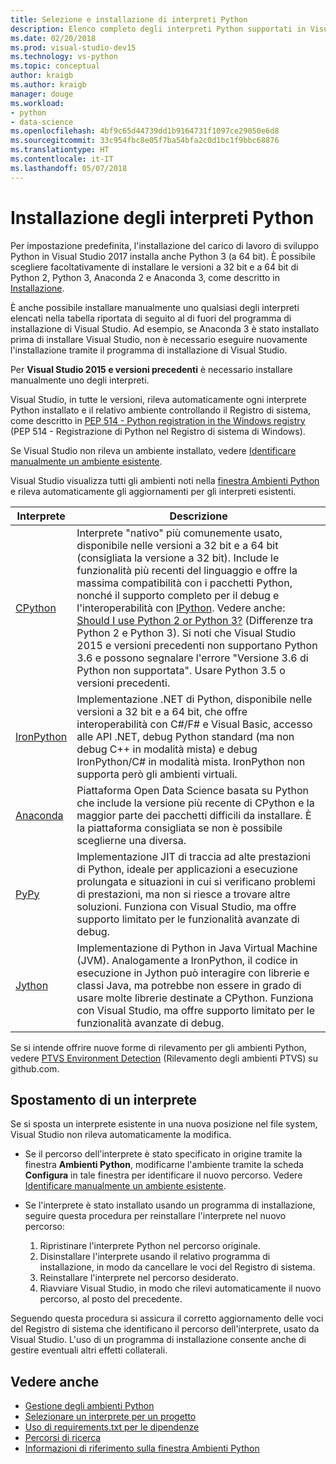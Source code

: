 ```yaml
---
title: Selezione e installazione di interpreti Python
description: Elenco completo degli interpreti Python supportati in Visual Studio con brevi istruzioni su dove trovare i relativi programmi di installazione.
ms.date: 02/20/2018
ms.prod: visual-studio-dev15
ms.technology: vs-python
ms.topic: conceptual
author: kraigb
ms.author: kraigb
manager: douge
ms.workload:
- python
- data-science
ms.openlocfilehash: 4bf9c65d44739dd1b9164731f1097ce29050e6d8
ms.sourcegitcommit: 33c954fbc8e05f7ba54bfa2c0d1bc1f9bbc68876
ms.translationtype: HT
ms.contentlocale: it-IT
ms.lasthandoff: 05/07/2018
---
```

# <a name="installing-python-interpreters"></a>Installazione degli interpreti Python

Per impostazione predefinita, l'installazione del carico di lavoro di sviluppo Python in Visual Studio 2017 installa anche Python 3 (a 64 bit). È possibile scegliere facoltativamente di installare le versioni a 32 bit e a 64 bit di Python 2, Python 3, Anaconda 2 e Anaconda 3, come descritto in [Installazione](installing-python-support-in-visual-studio.md).

È anche possibile installare manualmente uno qualsiasi degli interpreti elencati nella tabella riportata di seguito al di fuori del programma di installazione di Visual Studio. Ad esempio, se Anaconda 3 è stato installato prima di installare Visual Studio, non è necessario eseguire nuovamente l'installazione tramite il programma di installazione di Visual Studio.

Per **Visual Studio 2015 e versioni precedenti** è necessario installare manualmente uno degli interpreti.

Visual Studio, in tutte le versioni, rileva automaticamente ogni interprete Python installato e il relativo ambiente controllando il Registro di sistema, come descritto in [PEP 514 - Python registration in the Windows registry](https://www.python.org/dev/peps/pep-0514/) (PEP 514 - Registrazione di Python nel Registro di sistema di Windows).

Se Visual Studio non rileva un ambiente installato, vedere [Identificare manualmente un ambiente esistente](managing-python-environments-in-visual-studio.md#manually-identify-an-existing-environment).

Visual Studio visualizza tutti gli ambienti noti nella [finestra Ambienti Python](managing-python-environments-in-visual-studio.md) e rileva automaticamente gli aggiornamenti per gli interpreti esistenti.

| Interprete | Descrizione |
| --- | --- |
| [CPython](https://www.python.org/) | Interprete "nativo" più comunemente usato, disponibile nelle versioni a 32 bit e a 64 bit (consigliata la versione a 32 bit). Include le funzionalità più recenti del linguaggio e offre la massima compatibilità con i pacchetti Python, nonché il supporto completo per il debug e l'interoperabilità con [IPython](http://ipython.org/). Vedere anche: [Should I use Python 2 or Python 3?](http://wiki.python.org/moin/Python2orPython3) (Differenze tra Python 2 e Python 3). Si noti che Visual Studio 2015 e versioni precedenti non supportano Python 3.6 e possono segnalare l'errore "Versione 3.6 di Python non supportata". Usare Python 3.5 o versioni precedenti. |
| [IronPython](https://github.com/IronLanguages/ironpython2) | Implementazione .NET di Python, disponibile nelle versioni a 32 bit e a 64 bit, che offre interoperabilità con C#/F# e Visual Basic, accesso alle API .NET, debug Python standard (ma non debug C++ in modalità mista) e debug IronPython/C# in modalità mista. IronPython non supporta però gli ambienti virtuali. |
| [Anaconda](https://www.continuum.io) | Piattaforma Open Data Science basata su Python che include la versione più recente di CPython e la maggior parte dei pacchetti difficili da installare. È la piattaforma consigliata se non è possibile sceglierne una diversa. |
| [PyPy](http://www.pypy.org/) | Implementazione JIT di traccia ad alte prestazioni di Python, ideale per applicazioni a esecuzione prolungata e situazioni in cui si verificano problemi di prestazioni, ma non si riesce a trovare altre soluzioni. Funziona con Visual Studio, ma offre supporto limitato per le funzionalità avanzate di debug. |
| [Jython](http://www.jython.org/) | Implementazione di Python in Java Virtual Machine (JVM). Analogamente a IronPython, il codice in esecuzione in Jython può interagire con librerie e classi Java, ma potrebbe non essere in grado di usare molte librerie destinate a CPython. Funziona con Visual Studio, ma offre supporto limitato per le funzionalità avanzate di debug. |

Se si intende offrire nuove forme di rilevamento per gli ambienti Python, vedere [PTVS Environment Detection](https://github.com/Microsoft/PTVS/wiki/Extensibility-Environments) (Rilevamento degli ambienti PTVS) su github.com.

## <a name="moving-an-interpreter"></a>Spostamento di un interprete

Se si sposta un interprete esistente in una nuova posizione nel file system, Visual Studio non rileva automaticamente la modifica.

- Se il percorso dell'interprete è stato specificato in origine tramite la finestra **Ambienti Python**, modificarne l'ambiente tramite la scheda **Configura** in tale finestra per identificare il nuovo percorso. Vedere [Identificare manualmente un ambiente esistente](managing-python-environments-in-visual-studio.md#manually-identify-an-existing-environment).

- Se l'interprete è stato installato usando un programma di installazione, seguire questa procedura per reinstallare l'interprete nel nuovo percorso:

  1. Ripristinare l'interprete Python nel percorso originale.
  2. Disinstallare l'interprete usando il relativo programma di installazione, in modo da cancellare le voci del Registro di sistema.
  3. Reinstallare l'interprete nel percorso desiderato.
  4. Riavviare Visual Studio, in modo che rilevi automaticamente il nuovo percorso, al posto del precedente.

Seguendo questa procedura si assicura il corretto aggiornamento delle voci del Registro di sistema che identificano il percorso dell'interprete, usato da Visual Studio. L'uso di un programma di installazione consente anche di gestire eventuali altri effetti collaterali.

## <a name="see-also"></a>Vedere anche

- [Gestione degli ambienti Python](managing-python-environments-in-visual-studio.md)
- [Selezionare un interprete per un progetto](selecting-a-python-environment-for-a-project.md)
- [Uso di requirements.txt per le dipendenze](managing-required-packages-with-requirements-txt.md)
- [Percorsi di ricerca](search-paths.md)
- [Informazioni di riferimento sulla finestra Ambienti Python](python-environments-window-tab-reference.md)